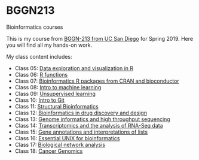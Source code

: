 # BGGN213
Bioinformatics courses 

This is my course from [BGGN-213 from UC San Diego](https://bioboot.github.io/bggn213_S19/) for Spring 2019. Here you will find all my hands-on work.


My class content includes:

- Class 05: [Data exploration and visualization in R ](class05/class05.md)
- Class 06: [R functions](class06/Class6.md)
- Class 07: [Bioinformatics R packages from CRAN and bioconductor](https://github.com/jvallscu/BGGN213/blob/master/class07/class07.md) 
- Class 08: [Intro to machine learning](class08/class08.md)
- Class 09: [Unsupervised learning](class09/Unsupervised_learning.md)
- Class 10: [Intro to Git](class10/class10.md)
- Class 11: [Structural Bioinformatics](class11/class11.md)
- Class 12: [Bioinformatics in drug discovery and design](class12/class12.md)
- Class 13: [Genome informatics and high throughput sequencing](class13//class12part2.md)
- Class 14: [Transcriptomics and the analysis of RNA-Seq data ](class14/class14.md)
- Class 15: [Gene annotations and interpretations of lists](class15/class15.md)
- Class 16: [Essential UNIX for bioinformatics](class16/class16.md)
- Class 17: [Biological network analysis](class17/class17.md)
- Class 18: [Cancer Genomics](class18/class18.md)




